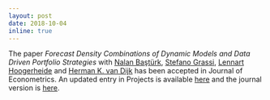 ```yaml
---
layout: post
date: 2018-10-04
inline: true
---
```


The paper _Forecast Density Combinations of Dynamic Models and Data Driven Portfolio Strategies_  with [Nalan Baştürk](https://www.maastrichtuniversity.nl/n.basturk), [Stefano Grassi](https://sites.google.com/view/stefanograssi), [Lennart Hoogerheide](https://research.vu.nl/en/persons/lennart-hoogerheide) and [Herman K. van Dijk](https://personal.eur.nl/hkvandijk/) has been accepted in Journal of Econometrics. An updated  entry in Projects is available <a class="page-link" href="{{ '/projects/5	_project/' | prepend: site.baseurl | prepend: site.url }}">here</a> and the journal version is [here](https://bit.ly/2Q4vib3).
